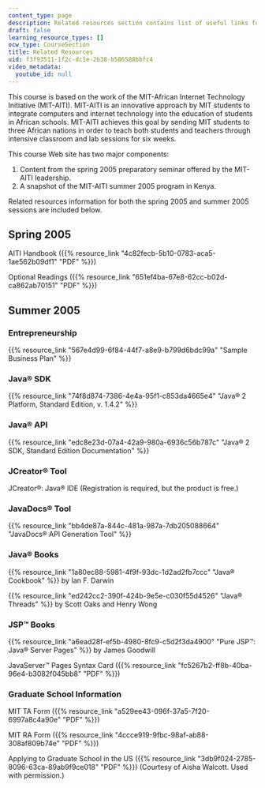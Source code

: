 ```yaml
---
content_type: page
description: Related resources section contains list of useful links for the course.
draft: false
learning_resource_types: []
ocw_type: CourseSection
title: Related Resources
uid: f3f93511-1f2c-dc1e-2b38-b586588bbfc4
video_metadata:
  youtube_id: null
---
```

This course is based on the work of the MIT-African Internet Technology Initiative (MIT-AITI). MIT-AITI is an innovative approach by MIT students to integrate computers and internet technology into the education of students in African schools. MIT-AITI achieves this goal by sending MIT students to three African nations in order to teach both students and teachers through intensive classroom and lab sessions for six weeks.

This course Web site has two major components:

1. Content from the spring 2005 preparatory seminar offered by the MIT-AITI leadership.
2. A snapshot of the MIT-AITI summer 2005 program in Kenya.

Related resources information for both the spring 2005 and summer 2005 sessions are included below.

## Spring 2005

AITI Handbook ({{% resource_link "4c82fecb-5b10-0783-aca5-1ae562b09df1" "PDF" %}})

Optional Readings ({{% resource_link "651ef4ba-67e8-62cc-b02d-ca862ab70151" "PDF" %}})

## Summer 2005

### Entrepreneurship

{{% resource_link "567e4d99-6f84-44f7-a8e9-b799d6bdc99a" "Sample Business Plan" %}}

### Java® SDK

{{% resource_link "74f8d874-7386-4e4a-95f1-c853da4665e4" "Java® 2 Platform, Standard Edition, v. 1.4.2" %}}

### Java® API

{{% resource_link "edc8e23d-07a4-42a9-980a-6936c56b787c" "Java® 2 SDK, Standard Edition Documentation" %}}

### JCreator® Tool

JCreator®: Java® IDE (Registration is required, but the product is free.)

### JavaDocs® Tool

{{% resource_link "bb4de87a-844c-481a-987a-7db205088664" "JavaDocs® API Generation Tool" %}}

### Java® Books

{{% resource_link "1a80ec88-5981-4f9f-93dc-1d2ad2fb7ccc" "Java® Cookbook" %}} by Ian F. Darwin

{{% resource_link "ed242cc2-390f-424b-9e5e-c030f55d4526" "Java® Threads" %}} by Scott Oaks and Henry Wong

### JSP™ Books

{{% resource_link "a6ead28f-ef5b-4980-8fc9-c5d2f3da4900" "Pure JSP™: Java® Server Pages" %}} by James Goodwill

JavaServer™ Pages Syntax Card ({{% resource_link "fc5267b2-ff8b-40ba-96e4-b3082f045bb8" "PDF" %}})

### Graduate School Information

MIT TA Form ({{% resource_link "a529ee43-096f-37a5-7f20-6997a8c4a90e" "PDF" %}})

MIT RA Form ({{% resource_link "4ccce919-9fbc-98af-ab88-308af809b74e" "PDF" %}})

Applying to Graduate School in the US ({{% resource_link "3db9f024-2785-8096-63ca-89ab9f9ce018" "PDF" %}}) (Courtesy of Aisha Walcott. Used with permission.)